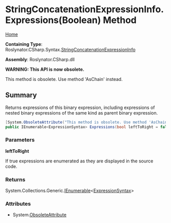 # StringConcatenationExpressionInfo\.Expressions\(Boolean\) Method

[Home](../../../../../README.md)

**Containing Type**: Roslynator\.CSharp\.Syntax\.[StringConcatenationExpressionInfo](../README.md)

**Assembly**: Roslynator\.CSharp\.dll

**WARNING: This API is now obsolete\.**

This method is obsolete\. Use method 'AsChain' instead\.

## Summary

Returns expressions of this binary expression, including expressions of nested binary expressions of the same kind as parent binary expression\.

```csharp
[System.ObsoleteAttribute("This method is obsolete. Use method 'AsChain' instead.")]
public IEnumerable<ExpressionSyntax> Expressions(bool leftToRight = false)
```

### Parameters

**leftToRight**

If true expressions are enumerated as they are displayed in the source code\.

### Returns

System\.Collections\.Generic\.[IEnumerable](https://docs.microsoft.com/en-us/dotnet/api/system.collections.generic.ienumerable-1)\<[ExpressionSyntax](https://docs.microsoft.com/en-us/dotnet/api/microsoft.codeanalysis.csharp.syntax.expressionsyntax)>

### Attributes

* System\.[ObsoleteAttribute](https://docs.microsoft.com/en-us/dotnet/api/system.obsoleteattribute)

